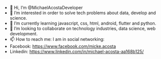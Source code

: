 - 👋 Hi, I’m @MichaelAcostaDeveloper
- 👀 I’m interested in order to solve tech problems about data, develop and science.
- 🌱 I’m currently learning javascript, css, html, android, flutter and python.
- 💞️ I’m looking to collaborate on technology industries, data science, web development.
- 📫 How to reach me: I am in social networking: 
- Facebook: https://www.facebook.com/micke.acosta
- Linkedin: https://www.linkedin.com/in/michael-acosta-aa168b125/
                                                  

<!---
MichaelAcostaDeveloper/MichaelAcostaDeveloper is a ✨ special ✨ repository because its `README.md` (this file) appears on your GitHub profile.
You can click the Preview link to take a look at your changes.
--->
